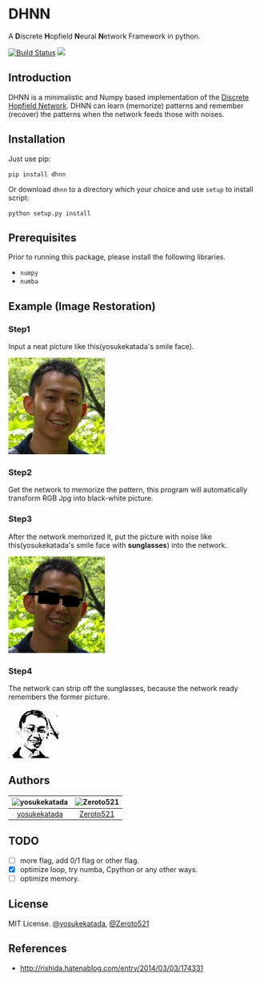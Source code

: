# DHNN

A **D**iscrete **H**opfield **N**eural **N**etwork Framework in python.

[![Build Status](https://travis-ci.com/Zeroto521/DHNN.svg?branch=master)](https://travis-ci.com/Zeroto521/DHNN) [![](https://img.shields.io/pypi/v/dhnn.svg)](https://pypi.org/project/dhnn/)

## Introduction

DHNN is a minimalistic and Numpy based implementation of the [Discrete Hopfield Network](http://en.wikipedia.org/wiki/Hopfield_network). DHNN can learn (memorize) patterns and remember (recover) the patterns when the network feeds those with noises.

## Installation

Just use pip:

    pip install dhnn

Or download `dhnn` to a directory which your choice and use `setup` to install script:

    python setup.py install

## Prerequisites

Prior to running this package, please install the following libraries.

-   `numpy`
-   `numba`

## Example (Image Restoration)

### Step1

Input a neat picture like this(yosukekatada's smile face).

![train](assets/yosuke.jpg)

### Step2

Get the network to memorize the pattern, this program will automatically transform RGB Jpg into black-white picture.

### Step3

After the network memorized it, put the picture with noise like this(yosukekatada's smile face with **sunglasses**) into the network.

![test](assets/yosuke_test.jpg)

### Step4

The network can strip off the sunglasses, because the network ready remembers the former picture.

![recovery](assets/recovery_0.jpg)

## Authors

| <img src="https://avatars3.githubusercontent.com/u/4463558?v=4" alt="yosukekatada" width="100px" height="100px"/> | <img src="https://avatars1.githubusercontent.com/u/25895405?v=4" alt="Zeroto521" width="100px" height="100px"/> |
| :---------------------------------------------------------------------------------------------------------------: | :-------------------------------------------------------------------------------------------------------------: |
|                                  [yosukekatada](https://github.com/yosukekatada)                                  |                                    [Zeroto521](https://github.com/Zeroto521)                                    |

## TODO

-   [ ] more flag, add 0/1 flag or other flag.
-   [x] optimize loop, try numba, Cpython or any other ways.
-   [ ] optimize memory.

## License

MIT License. [@yosukekatada](https://github.com/yosukekatada), [@Zeroto521](https://github.com/Zeroto521)

## References

-   http://rishida.hatenablog.com/entry/2014/03/03/174331
